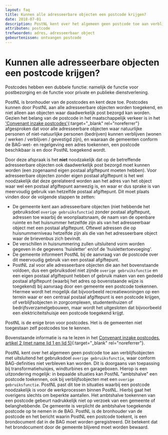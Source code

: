```yaml
---
layout: faq
title: Kunnen alle adresseerbare objecten een postcode krijgen?
date: 2018-07-01
description: PostNL kent over het algemeen geen postcode toe aan verblijfsobjecten met uitsluitend het gebruiksdoel 'overige gebruiksfunctie', waar conform BAG-definities niet verbleven kan worden. Hierop is een uitzondering mogelijk.
attributen: postcode
trefwoorden: adres, adresseerbaar object
gebeurtenissen: ontvangen postcode
---
```


# Kunnen alle adresseerbare objecten een postcode krijgen?

Postcodes hebben een dubbele functie: namelijk de functie voor postbezorging en de functie voor private en publieke dienstverlening.

PostNL is bronhouder van de postcodes en kent deze toe. Postcodes kunnen door PostNL aan alle adresseerbare objecten worden toegekend, en niet alleen aan objecten waar daadwerkelijk post bezorgd kan worden. Gezien het belang van de postcode in het maatschappelijk verkeer is in het ['Convenant inzake postcodes'](https://www.geobasisregistraties.nl/basisregistraties/adressen-en-gebouwen/convenant-inzake-postcodes){:target="_blank" rel="noreferrer"} afgesproken dat voor alle adresseerbare objecten waar natuurlijke personen of niet-natuurlijke personen (bedrijven) kunnen verblijven (wonen / werken / verblijven / gevestigd zijn), en waaraan de gemeenten conform de BAG-wet- en regelgeving een adres toekennen, een postcode beschikbaar is en door PostNL toegekend wordt.

Door deze afspraak is het **niet** noodzakelijk dat op de betreffende adresseerbare objecten ook daadwerkelijk post bezorgd moet kunnen worden (een zogenaamd eigen postaal afgiftepunt moeten hebben). Voor adresseerbare objecten zonder eigen postaal afgiftepunt is het wel noodzakelijk dat deze gerelateerd worden aan het adres van het object waar wel een postaal afgiftepunt aanwezig is, en waar er dus sprake is van meervoudig gebruik van hetzelfde postaal afgiftepunt. Dit moet plaats vinden door de volgende stappen te zetten:

- De gemeente kent aan adresseerbare objecten (niet hebbende het gebruiksdoel `overige gebruiksfunctie`) zonder postaal afgiftepunt, adressen toe waarbij de woonplaatsnaam, de naam van de openbare ruimte en het huisnummer hetzelfde zijn als van het adresseerbaar object met een postaal afgiftepunt. Oftewel adressen die op huisnummerniveau hetzelfde zijn als die van het adresseerbare object waar de brievenbus zich bevindt.
- De verschillen in huisnummering zullen uitsluitend vorm worden gegeven in de gegevens 'huisletter' en/of de 'huislettertoevoeging'.
- De gemeente informeert PostNL bij de aanvraag van de postcode over dit meervoudig gebruik van een postaal afgiftepunt.
- PostNL zal voor alle adresseerbare objecten die aan het bovenstaande voldoen, dus een gebruiksdoel niet zijnde `overige gebruiksfunctie` en een eigen postaal afgiftepunt hebben of gebruik maken van een gedeeld postaal afgiftepunt (waarbij het adres op bovenstaande wijze is toegekend) bij aanvraag door een gemeente een postcode toekennen. Hiermee wordt het mogelijk dat bijvoorbeeld recreatiewoningen op een terrein waar er een centraal postaal afgiftepunt is een postcode krijgen, of verblijfsobjecten in zorgcomplexen, studentenhuizen of bedrijfsverzamelgebouwen, maar wordt het uitgesloten dat bijvoorbeeld een elektriciteitshuisje een postcode toegekend krijgt.

PostNL is de enige bron voor postcodes. Het is de gemeenten niet toegestaan zelf postcodes toe te kennen.

Bovenstaande informatie is na te lezen in het [Convenant inzake postcodes, artikel 2 (met name lid 1 en lid 5)](https://zoek.officielebekendmakingen.nl/stcrt-2014-3779.html){:target="_blank" rel="noreferrer"}.

PostNL kent over het algemeen geen postcode toe aan verblijfsobjecten met uitsluitend het gebruiksdoel `overige gebruiksfunctie`, waar conform BAG-definities niet verbleven kan worden. Dit is doorgaans van toepassing bij transformatiehuisjes, windturbines en garageboxen. Hierop is een uitzondering mogelijk: in bepaalde situaties kan PostNL "ambtshalve" een postcode toekennen, ook bij verblijfsobjecten met een `overige gebruiksfunctie`. PostNL past dit toe in situaties waarbij een postcode noodzakelijk is voor de werkprocessen binnen PostNL. Hierbij gaat het overigens slechts om beperkte aantallen. Het ambtshalve toekennen van een postcode gebeurt nadrukkelijk niet op verzoek van een gemeente of belanghebbende. De gemeente is verplicht de ambtshalve toegekende postcode op te nemen in de BAG. PostNL is de bronhouder van de postcode en het bericht waarin PostNL een postcode toekent, is een brondocument dat in de BAG moet worden geregistreerd. Dit betekent dat het brondocument door de gemeente blijvend moet worden bewaard.

